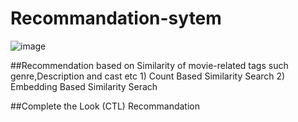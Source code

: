 # Recommandation-sytem

![image](https://github.com/BSP-SP/Recommandation-sytem/assets/57468978/04197029-c646-4341-8124-831c342411a3)



##Recommendation based on Similarity of movie-related tags such genre,Description and cast etc
        1) Count Based Similarity Search
        2) Embedding Based Similarity Serach

##Complete the Look (CTL) Recommandation
